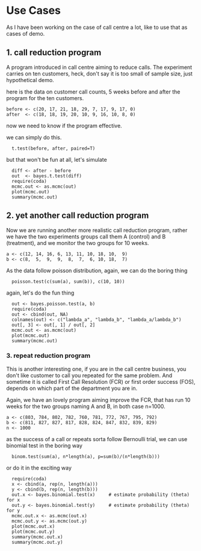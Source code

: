 Use Cases
====================
As I have been working on the case of call centre a lot, like to use that as cases of demo.

## 1. call reduction program
A program introduced in call centre aiming to reduce calls. The experiment carries on ten customers,
heck, don't say it is too small of sample size, just hypothetical demo.

here is the data on customer call counts, 5 weeks before and after the program for the ten customers.
```
before <- c(20, 17, 21, 18, 29, 7, 17, 9, 17, 0)
after  <- c(18, 18, 19, 20, 10, 9, 16, 10, 8, 0)
```
now we need to know if the program effective.

we can simply do this.
```
  t.test(before, after, paired=T)
```
but that won't be fun at all, let's simulate
```
  diff <- after - before
  out  <- bayes.t.test(diff)
  require(coda)
  mcmc.out <- as.mcmc(out)
  plot(mcmc.out)
  summary(mcmc.out)
```

## 2. yet another call reduction program
Now we are running another more realistic call reduction program, rather we have the two experiments groups
call them A (control) and B (treatment), and we monitor the two groups for 10 weeks.
```
a <- c(12, 14, 16, 6, 13, 11, 10, 18, 10,  9)
b <- c(8,  5,  9,  9,  8,  7,  6, 10, 18,  7)
```
As the data follow poisson distribution, again, we can do the boring thing

```
  poisson.test(c(sum(a), sum(b)), c(10, 10))
```

again, let's do the fun thing
```
  out <- bayes.poisson.test(a, b)
  require(coda)
  out <- cbind(out, NA)
  colnames(out) <- c("lambda_a", "lambda_b", "lambda_a/lambda_b")
  out[, 3] <- out[, 1] / out[, 2]
  mcmc.out <- as.mcmc(out)
  plot(mcmc.out)
  summary(mcmc.out)
```

### 3. repeat reduction program
This is another interesting one, if you are in the call centre business,
you don't like customer to call you repeated for the same problem. And sometime it is called
First Call Resolution (FCR) or first order success (FOS), depends on which part of the department
you are in.

Again, we have an lovely program aiming improve the FCR, that has run 10 weeks for the two groups
naming A and B, in both case n=1000.
```
a <- c(803, 784, 802, 782, 760, 781, 772, 767, 795, 792)
b <- c(811, 827, 827, 817, 828, 824, 847, 832, 839, 829)
n <- 1000
```
as the success of a call or repeats sorta follow Bernoulli trial, we can use binomial test
in the boring way

```
  binom.test(sum(a), n*length(a), p=sum(b)/(n*length(b)))
```

or do it in the exciting way

```
  require(coda)
  x <- cbind(a, rep(n, length(a)))
  y <- cbind(b, rep(n, length(b)))
  out.x <- bayes.binomial.test(x)     # estimate probability (theta) for x
  out.y <- bayes.binomial.test(y)     # estimate probability (theta) for y
  mcmc.out.x <- as.mcmc(out.x)
  mcmc.out.y <- as.mcmc(out.y)
  plot(mcmc.out.x)
  plot(mcmc.out.y)
  summary(mcmc.out.x)
  summary(mcmc.out.y)
```
